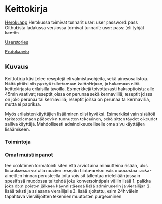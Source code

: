 # Keittokirja

[Herokuapp](http://pomsa-keittokirja.herokuapp.com/)
Herokussa toimivat tunnarit user: user password: pass
Githubista ladatussa versiossa toimivat tunnarit: user: pass: (eli tyhjät kentät)


[Userstories](https://github.com/haxsampo/keittokirja/blob/master/dokumentaatio/userstories.txt)

[Protokaavio](https://github.com/haxsampo/keittokirja/blob/master/dokumentaatio/keittokirja_kaavio.png)

## Kuvaus
Keittokirja käsittelee reseptejä eli valmistusohjeita, sekä ainesosalistoja. Näitä pitäisi siis pystyä tallettamaan keittokirjaan, ja hakemaan niitä keittokirjasta erilaisilla tavoilla. Esimerkkejä toivottavasti hakuoptioista: alle 45min vaativat; reseptit joissa on perunaa sekä kermaviiliä; reseptit joissa on joko perunaa tai kermaviiliä; reseptit joissa on perunaa tai kermaviiliä, mutta ei paprikaa.

Myös erilaisten käyttäjien lisääminen olisi hyväksi. Esimerkiksi vain sisältöä tarkastelemaan pääsevien tunnusten tekeminen, sekä sitten täydet oikeudet salliva käyttäjä. Mahdollisesti adminoikeudelliselle oma sivu käyttäjien lisäämiseen. 

### Toimintoja



### Omat muistiinpanot
tee cooktimen formatointi siten että arviot aina minuutteina sisään, ulos listauksessa voi olla muuten
reseptin hinta-arvion vois muodostaa raaka-aineitten hinnan perusteella joita vois sit tallentaa mielellään jossain spesifissä muodossa tai tehdä joku konversointipala väliin
lisää 1. palikka joka db:n poiston jälkeen käynnistäessä lisää adminuserin ja vierailijan 2. lisää teksti ja salasana vierailijalle 3. lisää ajoitettu, esim 24h välein tapahtuva vierailijoitten tekemien muutosten purgeaminen
